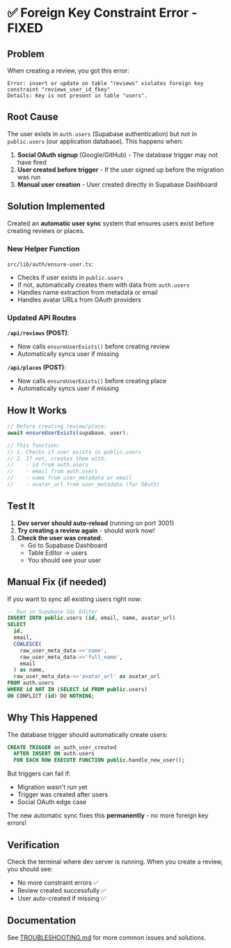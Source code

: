 # ✅ Foreign Key Constraint Error - FIXED

## Problem

When creating a review, you got this error:
```
Error: insert or update on table "reviews" violates foreign key constraint "reviews_user_id_fkey"
Details: Key is not present in table "users".
```

## Root Cause

The user exists in `auth.users` (Supabase authentication) but not in `public.users` (our application database). This happens when:

1. **Social OAuth signup** (Google/GitHub) - The database trigger may not have fired
2. **User created before trigger** - If the user signed up before the migration was run
3. **Manual user creation** - User created directly in Supabase Dashboard

## Solution Implemented

Created an **automatic user sync** system that ensures users exist before creating reviews or places.

### New Helper Function

`src/lib/auth/ensure-user.ts`:
- Checks if user exists in `public.users`
- If not, automatically creates them with data from `auth.users`
- Handles name extraction from metadata or email
- Handles avatar URLs from OAuth providers

### Updated API Routes

**`/api/reviews` (POST)**:
- Now calls `ensureUserExists()` before creating review
- Automatically syncs user if missing

**`/api/places` (POST)**:
- Now calls `ensureUserExists()` before creating place
- Automatically syncs user if missing

## How It Works

```typescript
// Before creating review/place:
await ensureUserExists(supabase, user);

// This function:
// 1. Checks if user exists in public.users
// 2. If not, creates them with:
//    - id from auth.users
//    - email from auth.users
//    - name from user_metadata or email
//    - avatar_url from user_metadata (for OAuth)
```

## Test It

1. **Dev server should auto-reload** (running on port 3001)
2. **Try creating a review again** - should work now!
3. **Check the user was created**:
   - Go to Supabase Dashboard
   - Table Editor → users
   - You should see your user

## Manual Fix (if needed)

If you want to sync all existing users right now:

```sql
-- Run in Supabase SQL Editor
INSERT INTO public.users (id, email, name, avatar_url)
SELECT 
  id,
  email,
  COALESCE(
    raw_user_meta_data->>'name',
    raw_user_meta_data->>'full_name', 
    email
  ) as name,
  raw_user_meta_data->>'avatar_url' as avatar_url
FROM auth.users
WHERE id NOT IN (SELECT id FROM public.users)
ON CONFLICT (id) DO NOTHING;
```

## Why This Happened

The database trigger should automatically create users:

```sql
CREATE TRIGGER on_auth_user_created
  AFTER INSERT ON auth.users
  FOR EACH ROW EXECUTE FUNCTION public.handle_new_user();
```

But triggers can fail if:
- Migration wasn't run yet
- Trigger was created after users
- Social OAuth edge case

The new automatic sync fixes this **permanently** - no more foreign key errors! 

## Verification

Check the terminal where dev server is running. When you create a review, you should see:
- No more constraint errors ✅
- Review created successfully ✅
- User auto-created if missing ✅

## Documentation

See [TROUBLESHOOTING.md](./TROUBLESHOOTING.md) for more common issues and solutions.
